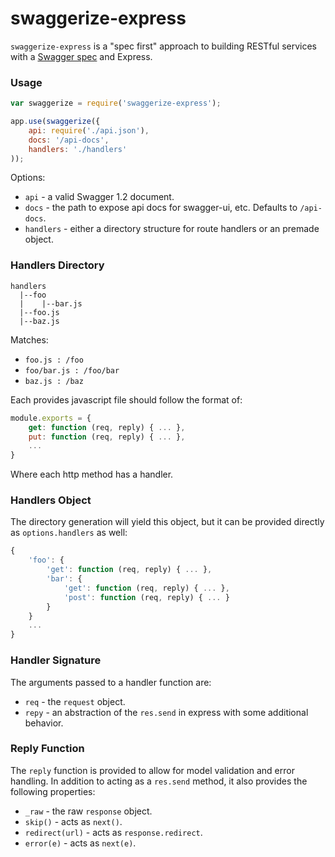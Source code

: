 # swaggerize-express

`swaggerize-express` is a "spec first" approach to building RESTful services with a [Swagger spec](https://github.com/wordnik/swagger-spec/blob/master/versions/1.2.md)
and Express.

### Usage

```javascript
var swaggerize = require('swaggerize-express');

app.use(swaggerize({
    api: require('./api.json'),
    docs: '/api-docs',
    handlers: './handlers'
));
```

Options:

- `api` - a valid Swagger 1.2 document.
- `docs` - the path to expose api docs for swagger-ui, etc. Defaults to `/api-docs`.
- `handlers` - either a directory structure for route handlers or an premade object.

### Handlers Directory

```
handlers
  |--foo
  |    |--bar.js
  |--foo.js
  |--baz.js
```

Matches:

- `foo.js : /foo`
- `foo/bar.js : /foo/bar`
- `baz.js : /baz`

Each provides javascript file should follow the format of:

```javascript
module.exports = {
    get: function (req, reply) { ... },
    put: function (req, reply) { ... },
    ...
}
```

Where each http method has a handler.

### Handlers Object

The directory generation will yield this object, but it can be provided directly as `options.handlers` as well:

```javascript
{
    'foo': {
        'get': function (req, reply) { ... },
        'bar': {
            'get': function (req, reply) { ... },
            'post': function (req, reply) { ... }
        }
    }
    ...
}
```

### Handler Signature

The arguments passed to a handler function are:

- `req` - the `request` object.
- `repy` - an abstraction of the `res.send` in express with some additional behavior.

### Reply Function

The `reply` function is provided to allow for model validation and error handling. In addition to acting as a `res.send` method,
it also provides the following properties:

- `_raw` - the raw `response` object.
- `skip()` - acts as `next()`.
- `redirect(url)` - acts as `response.redirect`.
- `error(e)` - acts as `next(e)`.
